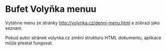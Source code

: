 # Bufet Volyňka menuu
Vytáhne menu ze stránky http://volynka.cz/denni-menu.html a zobrazí jako seznam.

Pokud autor stránek volynka.cz změní strukturu HTML dokumentu, aplikace může přestat fungovat.
